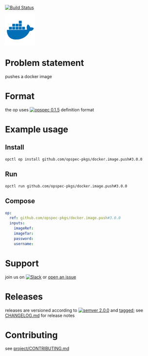 [![Build Status](https://travis-ci.org/opspec-pkgs/docker.image.push.svg?branch=master)](https://travis-ci.org/opspec-pkgs/docker.image.push)

<img src="icon.svg" alt="icon" height="100px">

# Problem statement

pushes a docker image

# Format

the op uses [![opspec 0.1.5](https://img.shields.io/badge/opspec-0.1.5-brightgreen.svg?colorA=6b6b6b&colorB=fc16be)](https://opspec.io/0.1.5) definition format

# Example usage

## Install

```shell
opctl op install github.com/opspec-pkgs/docker.image.push#3.0.0
```

## Run

```
opctl run github.com/opspec-pkgs/docker.image.push#3.0.0
```

## Compose

```yaml
op:
  ref: github.com/opspec-pkgs/docker.image.push#3.0.0
  inputs:
    imageRef:
    imageTar:
    password:
    username:
```

# Support

join us on
[![Slack](https://opctl-slackin.herokuapp.com/badge.svg)](https://opctl-slackin.herokuapp.com/)
or
[open an issue](https://github.com/opspec-pkgs/docker.image.push/issues)

# Releases

releases are versioned according to
[![semver 2.0.0](https://img.shields.io/badge/semver-2.0.0-brightgreen.svg)](http://semver.org/spec/v2.0.0.html)
and [tagged](https://git-scm.com/book/en/v2/Git-Basics-Tagging); see
[CHANGELOG.md](CHANGELOG.md) for release notes

# Contributing

see
[project/CONTRIBUTING.md](https://github.com/opspec-pkgs/project/blob/master/CONTRIBUTING.md)
